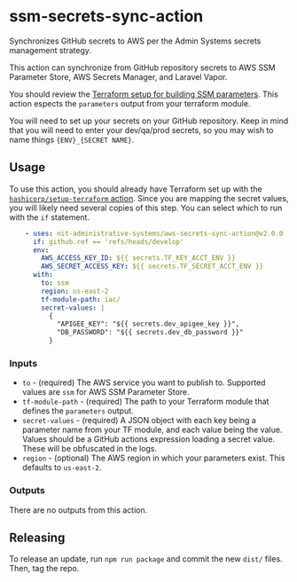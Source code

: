 # ssm-secrets-sync-action
Synchronizes GitHub secrets to AWS per the Admin Systems secrets management strategy. 

This action can synchronize from GitHub repository secrets to AWS SSM Parameter Store, AWS Secrets Manager, and Laravel Vapor.

You should review the [Terraform setup for building SSM parameters](https://nit-administrative-systems.github.io/AS-CloudDocs/infrastructure/secrets.html#terraform-setup). This action espects the `parameters` output from your terraform module.

You will need to set up your secrets on your GitHub repository. Keep in mind that you will need to enter your dev/qa/prod secrets, so you may wish to name things `{ENV}_{SECRET NAME}`.

## Usage
To use this action, you should already have Terraform set up with the [`hashicorp/setup-terraform` action](https://github.com/hashicorp/setup-terraform). Since you are mapping the secret values, you will likely need several copies of this step. You can select which to run with the `if` statement.

```yaml
    - uses: nit-administrative-systems/aws-secrets-sync-action@v2.0.0
      if: github.ref == 'refs/heads/develop'
      env: 
        AWS_ACCESS_KEY_ID: ${{ secrets.TF_KEY_ACCT_ENV }}
        AWS_SECRET_ACCESS_KEY: ${{ secrets.TF_SECRET_ACCT_ENV }} 
      with:
        to: ssm
        region: us-east-2
        tf-module-path: iac/
        secret-values: |
          {
            "APIGEE_KEY": "${{ secrets.dev_apigee_key }}",
            "DB_PASSWORD": "${{ secrets.dev_db_password }}"
          }
```

### Inputs
- `to` - (required) The AWS service you want to publish to. Supported values are `ssm` for AWS SSM Parameter Store.
- `tf-module-path` - (required) The path to your Terraform module that defines the `parameters` output.
- `secret-values` - (required) A JSON object with each key being a parameter name from your TF module, and each value being the value. Values should be a GitHub actions expression loading a secret value. These will be obfuscated in the logs.
- `region` - (optional) The AWS region in which your parameters exist. This defaults to `us-east-2`.

### Outputs
There are no outputs from this action.

## Releasing
To release an update, run `npm run package` and commit the new `dist/` files. Then, tag the repo.